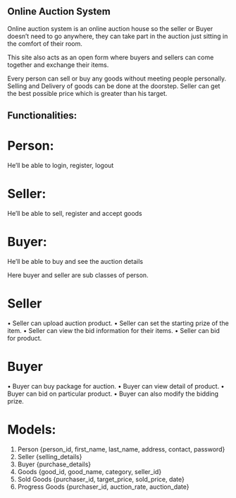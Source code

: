 ## Online Auction System
Online auction system is an online auction house so the seller or Buyer doesn’t need to go anywhere, they can take part in the auction just sitting in the comfort of their room. 

This site also acts as an open form where buyers and sellers can come together and exchange their items. 

Every person can sell or buy any goods without meeting people personally. Selling and Delivery of goods can be done at the doorstep. Seller can get the best possible price which is greater than his target.

## Functionalities:

# Person:

He’ll be able to login, register, logout

# Seller: 

He’ll be able to sell, register and accept goods

# Buyer: 

He’ll be able to buy and see the auction details

Here buyer and seller are sub classes of person.

# Seller

•	Seller can upload auction product.
•	Seller can set the starting prize of the item.
•	Seller can view the bid information for their items. 
•	Seller can bid for product.

# Buyer

•	Buyer can buy package for auction.
•	Buyer can view detail of product.
•	Buyer can bid on particular product.
•	Buyer can also modify the bidding prize.

# Models:

1. Person   {person_id, first_name, last_name, address, contact, password} 
2. Seller   {selling_details}
3. Buyer   {purchase_details}
4. Goods   {good_id, good_name, category, seller_id} 
5. Sold Goods  {purchaser_id, target_price, sold_price, date} 
6. Progress Goods  {purchaser_id, auction_rate, auction_date}
